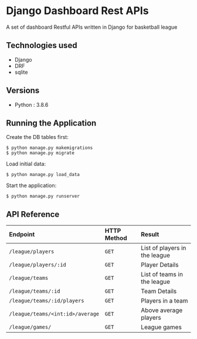 
# Django Dashboard Rest APIs 

A set of dashboard Restful APIs written in Django for basketball league

## Technologies used
- Django
- DRF
- sqlite

## Versions
- Python : 3.8.6

## Running the Application

Create the DB tables first:

`$ python manage.py makemigrations` \
`$ python manage.py migrate`

Load initial data:

`$ python manage.py load_data`

Start the application:

`$ python manage.py runserver`

## API Reference

| Endpoint | HTTP Method     | Result                |
| :-------- | :------- | :------------------------- |
| `/league/players` | `GET` | List of players in the league |
| `/league/players/:id` | `GET` | Player Details |
| `/league/teams` | `GET` | List of teams in the league |
| `/league/teams/:id` | `GET` | Team Details |
| `/league/teams/:id/players` | `GET` | Players in a team |
| `/league/teams/<int:id>/average` | `GET` | Above average players |
| `/league/games/` | `GET` | League games  |

